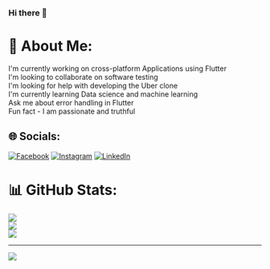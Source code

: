 ### Hi there 👋

# 💫 About Me:
I'm currently working on cross-platform Applications using Flutter<br>I'm looking to collaborate on software testing<br>I'm looking for help with developing the Uber clone<br>I'm currently learning Data science and machine learning<br>Ask me about error handling in Flutter<br>Fun fact - I am passionate and truthful<br>


## 🌐 Socials:
[![Facebook](https://img.shields.io/badge/Facebook-%231877F2.svg?logo=Facebook&logoColor=white)](https://facebook.com/profile.php) [![Instagram](https://img.shields.io/badge/Instagram-%23E4405F.svg?logo=Instagram&logoColor=white)](https://instagram.com/osamamalik9171) [![LinkedIn](https://img.shields.io/badge/LinkedIn-%230077B5.svg?logo=linkedin&logoColor=white)](https://linkedin.com/in/osama-jawaid) 
# 📊 GitHub Stats:
![](https://github-readme-stats.vercel.app/api?username=osamamalik234&theme=dark&hide_border=false&include_all_commits=false&count_private=false)<br/>
![](https://github-readme-streak-stats.herokuapp.com/?user=osamamalik234&theme=dark&hide_border=false)<br/>
![](https://github-readme-stats.vercel.app/api/top-langs/?username=osamamalik234&theme=dark&hide_border=false&include_all_commits=false&count_private=false&layout=compact)

---
[![](https://visitcount.itsvg.in/api?id=osamamalik234&icon=0&color=0)](https://visitcount.itsvg.in)

<!-- Proudly created with GPRM ( https://gprm.itsvg.in ) -->
